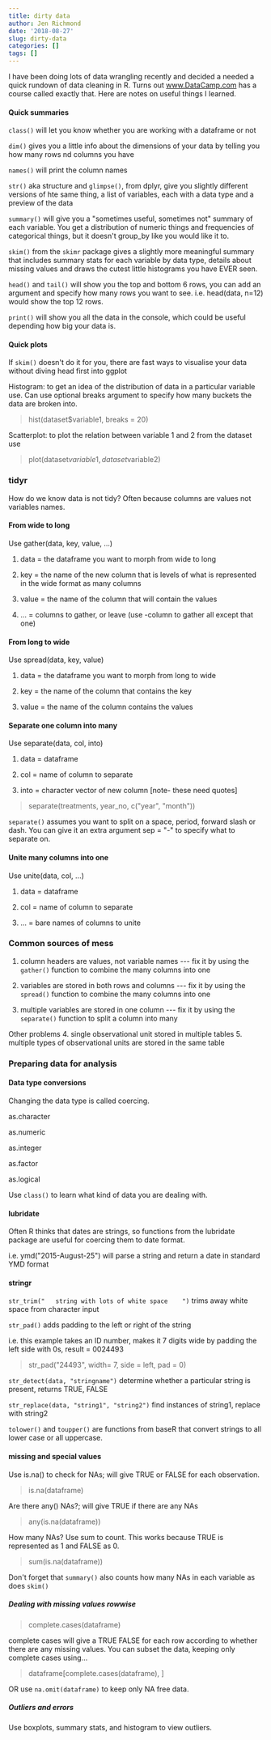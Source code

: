 ```yaml
---
title: dirty data
author: Jen Richmond
date: '2018-08-27'
slug: dirty-data
categories: []
tags: []
---
```


I have been doing lots of data wrangling recently and decided a needed a quick rundown of data cleaning in R. Turns out www.DataCamp.com has a course called exactly that. Here are notes on useful things I learned. 

<!--more-->

#### Quick summaries

`class()` will let you know whether you are working with a dataframe or not

`dim()` gives you a little info about the dimensions of your data by telling you how many rows nd columns you have

`names()` will print the column names

`str()` aka structure and `glimpse()`, from dplyr, give you slightly different versions of hte same thing, a list of variables, each with a data type and a preview of the data

`summary()` will give you a "sometimes useful, sometimes not" summary of each variable. You get a distribution of numeric things and frequencies of categorical things, but it doesn't group_by like you would like it to. 

`skim()` from the `skimr` package gives a slightly more meaningful summary that includes summary stats for each variable by data type, details about missing values and draws the cutest little histograms you have EVER seen. 

`head()` and `tail()` will show you the top and bottom 6 rows, you can add an argument and specify how many rows you want to see. i.e. head(data, n=12) would show the top 12 rows. 

`print()` will show you all the data in the console, which could be useful depending how big your data is. 

#### Quick plots

If `skim()` doesn't do it for you, there are fast ways to visualise your data without diving head first into ggplot

Histogram: to get an idea of the distribution of data in a particular variable use. Can use optional breaks argument to specify how many buckets the data are broken into. 

> hist(dataset$variable1, breaks = 20)

Scatterplot: to plot the relation between variable 1 and 2 from the dataset use

> plot(dataset$variable1 , dataset$variable2) 

### tidyr 

How do we know data is not tidy? Often because columns are values not variables names. 

#### From wide to long 

Use gather(data, key, value, ...) 

1. data = the dataframe you want to morph from wide to long

2. key = the name of the new column that is levels of what is represented in the wide format as many columns

3. value = the name of the column that will contain the values

4. ... = columns to gather, or leave (use -column to gather all except that one)

#### From long to wide 

Use spread(data, key, value) 

1. data = the dataframe you want to morph from long to wide

2. key = the name of the column that contains the key 

3. value = the name of the column contains the values

#### Separate one column into many 

Use separate(data, col, into) 

1. data = dataframe

2. col = name of column to separate

3. into = character vector of new column [note- these need quotes]

> separate(treatments, year_no, c("year", "month"))

`separate()` assumes you want to split on a space, period, forward slash or dash. You can give it an extra argument sep = "-" to specify what to separate on. 

#### Unite many columns into one 

Use unite(data, col, ...) 

1. data = dataframe

2. col = name of column to separate

3. ... = bare names of columns to unite


### Common sources of mess

1. column headers are values, not variable names --- fix it by using the `gather()` function to combine the many columns into one

2. variables are stored in both rows and columns --- fix it by using the `spread()` function to combine the many columns into one

3. multiple variables are stored in one column --- fix it by using the `separate()` function to split a column into many

Other problems
4. single observational unit stored in multiple tables
5. multiple types of observational units are stored in the same table

### Preparing data for analysis

#### Data type conversions

Changing the data type is called coercing. 

as.character

as.numeric

as.integer

as.factor

as.logical

Use `class()` to learn what kind of data you are dealing with. 

#### lubridate

Often R thinks that dates are strings, so functions from the lubridate package are useful for coercing them to date format. 

i.e. ymd("2015-August-25") will parse a string and return a date in standard YMD format

#### stringr

`str_trim("   string with lots of white space    ")` trims away white space from character input

`str_pad()` adds padding to the left or right of the string 

i.e. this example takes an ID number, makes it 7 digits wide by padding the left side with 0s, result = 0024493

> str_pad("24493", width= 7, side = left, pad = 0) 

`str_detect(data, "stringname")` determine whether a particular string is present, returns TRUE, FALSE 

`str_replace(data, "string1", "string2")` find instances of string1, replace with string2 

`tolower()` and `toupper()` are functions from baseR that convert strings to all lower case or all uppercase. 

#### missing and special values

Use is.na() to check for NAs; will give TRUE or FALSE for each observation.

> is.na(dataframe) 

Are there any() NAs?; will give TRUE if there are any NAs

> any(is.na(dataframe))

How many NAs? Use sum to count. This works because TRUE is represented as 1 and FALSE as 0. 

>sum(is.na(dataframe))

Don't forget that `summary()` also counts how many NAs in each variable as does `skim()`

##### Dealing with missing values rowwise

> complete.cases(dataframe) 

complete cases will give a TRUE FALSE for each row according to whether there are any missing values. You can subset the data, keeping only complete cases using...

> dataframe[complete.cases(dataframe), ]

OR use `na.omit(dataframe)` to keep only NA free data. 

##### Outliers and errors

Use boxplots, summary stats, and histogram to view outliers. 
